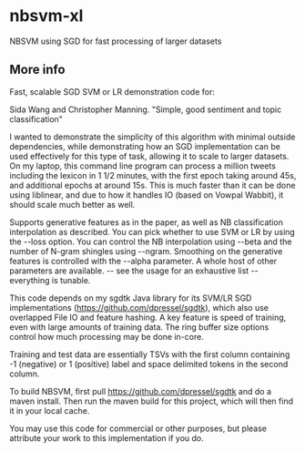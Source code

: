 # nbsvm-xl

NBSVM using SGD for fast processing of larger datasets

## More info
Fast, scalable SGD SVM or LR demonstration code for:

Sida Wang and Christopher Manning. "Simple, good sentiment and topic classification"

I wanted to demonstrate the simplicity of this algorithm with minimal outside dependencies, while demonstrating
how an SGD implementation can be used effectively for this type of task, allowing it to scale to larger datasets.
On my laptop, this command line program can process a million tweets including the lexicon in 1 1/2 minutes,
with the first epoch taking around 45s, and additional epochs at around 15s.  This is much faster than it can be
done using liblinear, and due to how it handles IO (based on Vowpal Wabbit), it should scale much better as well.

Supports generative features as in the paper, as well as NB classification interpolation as described.  You
can pick whether to use SVM or LR by using the --loss option.  You can control the NB interpolation using --beta
and the number of N-gram shingles using --ngram.  Smoothing on the generative features is controlled with the --alpha parameter.
A whole host of other parameters are available. -- see the usage for an exhaustive list -- everything is tunable.

This code depends on my sgdtk Java library for its SVM/LR SGD implementations (https://github.com/dpressel/sgdtk), 
which also use overlapped File IO and feature hashing.  A key feature is speed of training, even with large
amounts of training data.  The ring buffer size options control how much processing may be done in-core.

Training and test data are essentially TSVs with the first column containing -1 (negative) or 1 (positive) label and
space delimited tokens in the second column.

To build NBSVM, first pull https://github.com/dpressel/sgdtk and do a maven install.  Then run the maven
build for this project, which will then find it in your local cache.

You may use this code for commercial or other purposes, but please attribute your work to this implementation if you do.
